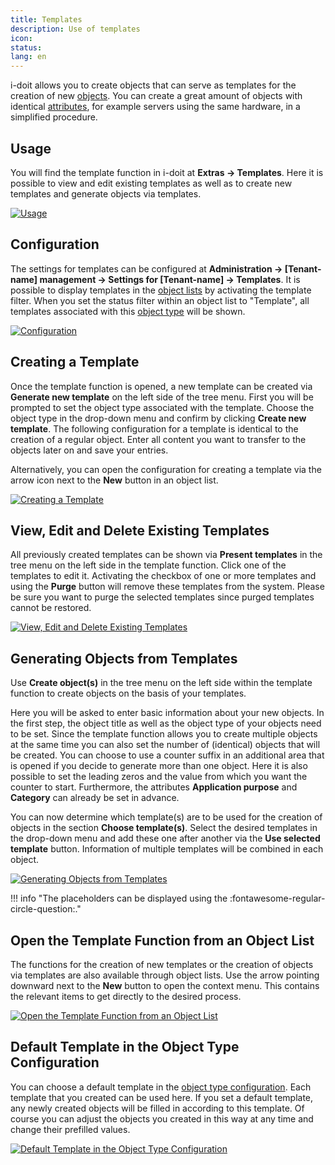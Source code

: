 ```yaml
---
title: Templates
description: Use of templates
icon:
status:
lang: en
---
```


i-doit allows you to create objects that can serve as templates for the creation of new [objects](../basics/structure-of-the-it-documentation.md). You can create a great amount of objects with identical [attributes](../basics/structure-of-the-it-documentation.md), for example servers using the same hardware, in a simplified procedure.

## Usage

You will find the template function in i-doit at **Extras → Templates**. Here it is possible to view and edit existing templates as well as to create new templates and generate objects via templates.

[![Usage](../assets/images/en/efficient-documentation/templates/1-te.png)](../assets/images/en/efficient-documentation/templates/1-te.png)

## Configuration

The settings for templates can be configured at **Administration → [Tenant-name] management → Settings for [Tenant-name] → Templates**. It is possible to display templates in the [object lists](../basics/object-list/index.md) by activating the template filter. When you set the status filter within an object list to "Template", all templates associated with this [object type](../basics/structure-of-the-it-documentation.md) will be shown.

[![Configuration](../assets/images/en/efficient-documentation/templates/2-te.png)](../assets/images/en/efficient-documentation/templates/2-te.png)

## Creating a Template

Once the template function is opened, a new template can be created via **Generate new template** on the left side of the tree menu. First you will be prompted to set the object type associated with the template. Choose the object type in the drop-down menu and confirm by clicking **Create new template**. The following configuration for a template is identical to the creation of a regular object. Enter all content you want to transfer to the objects later on and save your entries.

Alternatively, you can open the configuration for creating a template via the arrow icon next to the **New** button in an object list.

[![Creating a Template](../assets/images/en/efficient-documentation/templates/3-te.png)](../assets/images/en/efficient-documentation/templates/3-te.png)

## View, Edit and Delete Existing Templates

All previously created templates can be shown via **Present templates** in the tree menu on the left side in the template function. Click one of the templates to edit it. Activating the checkbox of one or more templates and using the **Purge** button will remove these templates from the system. Please be sure you want to purge the selected templates since purged templates cannot be restored.

[![View, Edit and Delete Existing Templates](../assets/images/en/efficient-documentation/templates/4-te.png)](../assets/images/en/efficient-documentation/templates/4-te.png)

## Generating Objects from Templates

Use **Create object(s)** in the tree menu on the left side within the template function to create objects on the basis of your templates.

Here you will be asked to enter basic information about your new objects. In the first step, the object title as well as the object type of your objects need to be set. Since the template function allows you to create multiple objects at the same time you can also set the number of (identical) objects that will be created. You can choose to use a counter suffix in an additional area that is opened if you decide to generate more than one object. Here it is also possible to set the leading zeros and the value from which you want the counter to start. Furthermore, the attributes **Application purpose** and **Category** can already be set in advance.

You can now determine which template(s) are to be used for the creation of objects in the section **Choose template(s)**. Select the desired templates in the drop-down menu and add these one after another via the **Use selected template** button. Information of multiple templates will be combined in each object.

[![Generating Objects from Templates](../assets/images/en/efficient-documentation/templates/5-te.png)](../assets/images/en/efficient-documentation/templates/5-te.png)

!!! info "The placeholders can be displayed using the :fontawesome-regular-circle-question:."

## Open the Template Function from an Object List

The functions for the creation of new templates or the creation of objects via templates are also available through object lists. Use the arrow pointing downward next to the **New** button to open the context menu. This contains the relevant items to get directly to the desired process.

[![Open the Template Function from an Object List](../assets/images/en/efficient-documentation/templates/6-te.png)](../assets/images/en/efficient-documentation/templates/6-te.png)

## Default Template in the Object Type Configuration

You can choose a default template in the [object type configuration](../basics/custom-object-types.md). Each template that you created can be used here. If you set a default template, any newly created objects will be filled in according to this template. Of course you can adjust the objects you created in this way at any time and change their prefilled values.

[![Default Template in the Object Type Configuration](../assets/images/en/efficient-documentation/templates/7-te.png)](../assets/images/en/efficient-documentation/templates/7-te.png)
